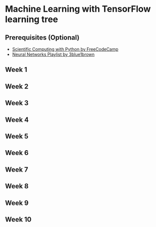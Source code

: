 # Machine Learning with TensorFlow learning tree
## Prerequisites (Optional)
- [Scientific Computing with Python by FreeCodeCamp](https://www.freecodecamp.org/learn/scientific-computing-with-python)
- [Neural Networks Playlist by 3blue1brown](https://www.youtube.com/watch?v=aircAruvnKk&list=PLZHQObOWTQDNU6R1_67000Dx_ZCJB-3pi&ab_channel=3Blue1Brown)

## Week 1

## Week 2

## Week 3

## Week 4

## Week 5

## Week 6

## Week 7

## Week 8

## Week 9

## Week 10